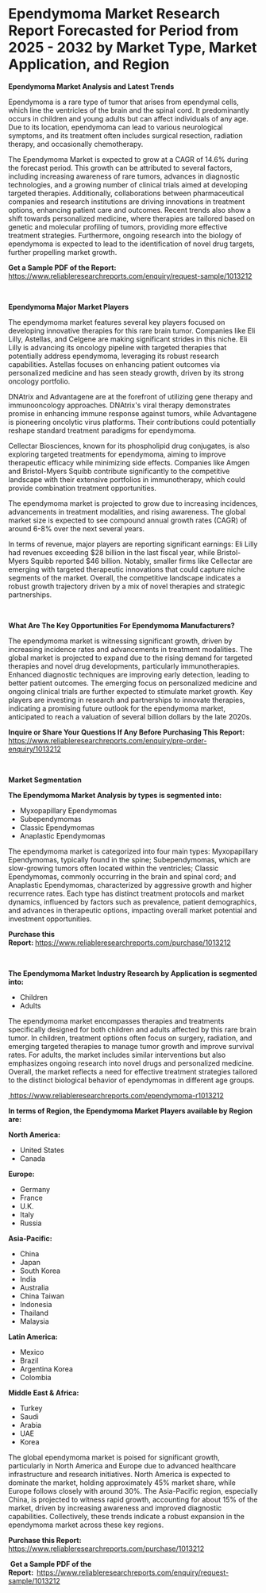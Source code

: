 <p><h1>Ependymoma Market Research Report Forecasted for Period from 2025 -  2032 by Market Type, Market Application, and Region</h1></p><p><strong>Ependymoma Market Analysis and Latest Trends</strong></p>
<p><p>Ependymoma is a rare type of tumor that arises from ependymal cells, which line the ventricles of the brain and the spinal cord. It predominantly occurs in children and young adults but can affect individuals of any age. Due to its location, ependymoma can lead to various neurological symptoms, and its treatment often includes surgical resection, radiation therapy, and occasionally chemotherapy. </p><p>The Ependymoma Market is expected to grow at a CAGR of 14.6% during the forecast period. This growth can be attributed to several factors, including increasing awareness of rare tumors, advances in diagnostic technologies, and a growing number of clinical trials aimed at developing targeted therapies. Additionally, collaborations between pharmaceutical companies and research institutions are driving innovations in treatment options, enhancing patient care and outcomes. Recent trends also show a shift towards personalized medicine, where therapies are tailored based on genetic and molecular profiling of tumors, providing more effective treatment strategies. Furthermore, ongoing research into the biology of ependymoma is expected to lead to the identification of novel drug targets, further propelling market growth.</p></p>
<p><strong>Get a Sample PDF of the Report:&nbsp;</strong> <a href="https://www.reliableresearchreports.com/enquiry/request-sample/1013212?utm_campaign=2269&utm_medium=2&utm_source=Github&utm_content=ia&utm_term=16042025&utm_id=ependymoma">https://www.reliableresearchreports.com/enquiry/request-sample/1013212</a></p>
<p>&nbsp;</p>
<p><strong>Ependymoma Major Market Players</strong></p>
<p><p>The ependymoma market features several key players focused on developing innovative therapies for this rare brain tumor. Companies like Eli Lilly, Astellas, and Celgene are making significant strides in this niche. Eli Lilly is advancing its oncology pipeline with targeted therapies that potentially address ependymoma, leveraging its robust research capabilities. Astellas focuses on enhancing patient outcomes via personalized medicine and has seen steady growth, driven by its strong oncology portfolio.</p><p>DNAtrix and Advantagene are at the forefront of utilizing gene therapy and immunooncology approaches. DNAtrix's viral therapy demonstrates promise in enhancing immune response against tumors, while Advantagene is pioneering oncolytic virus platforms. Their contributions could potentially reshape standard treatment paradigms for ependymoma.</p><p>Cellectar Biosciences, known for its phospholipid drug conjugates, is also exploring targeted treatments for ependymoma, aiming to improve therapeutic efficacy while minimizing side effects. Companies like Amgen and Bristol-Myers Squibb contribute significantly to the competitive landscape with their extensive portfolios in immunotherapy, which could provide combination treatment opportunities.</p><p>The ependymoma market is projected to grow due to increasing incidences, advancements in treatment modalities, and rising awareness. The global market size is expected to see compound annual growth rates (CAGR) of around 6-8% over the next several years. </p><p>In terms of revenue, major players are reporting significant earnings: Eli Lilly had revenues exceeding $28 billion in the last fiscal year, while Bristol-Myers Squibb reported $46 billion. Notably, smaller firms like Cellectar are emerging with targeted therapeutic innovations that could capture niche segments of the market. Overall, the competitive landscape indicates a robust growth trajectory driven by a mix of novel therapies and strategic partnerships.</p></p>
<p>&nbsp;</p>
<p><strong>What Are The Key Opportunities For Ependymoma Manufacturers?</strong></p>
<p><p>The ependymoma market is witnessing significant growth, driven by increasing incidence rates and advancements in treatment modalities. The global market is projected to expand due to the rising demand for targeted therapies and novel drug developments, particularly immunotherapies. Enhanced diagnostic techniques are improving early detection, leading to better patient outcomes. The emerging focus on personalized medicine and ongoing clinical trials are further expected to stimulate market growth. Key players are investing in research and partnerships to innovate therapies, indicating a promising future outlook for the ependymoma market, anticipated to reach a valuation of several billion dollars by the late 2020s.</p></p>
<p><strong>Inquire or Share Your Questions If Any Before Purchasing This Report:</strong> <a href="https://www.reliableresearchreports.com/enquiry/pre-order-enquiry/1013212?utm_campaign=2269&utm_medium=2&utm_source=Github&utm_content=ia&utm_term=16042025&utm_id=ependymoma">https://www.reliableresearchreports.com/enquiry/pre-order-enquiry/1013212</a></p>
<p>&nbsp;</p>
<p><strong>Market Segmentation</strong></p>
<p><strong>The Ependymoma Market Analysis by types is segmented into:</strong></p>
<p><ul><li>Myxopapillary Ependymomas</li><li>Subependymomas</li><li>Classic Ependymomas</li><li>Anaplastic Ependymomas</li></ul></p>
<p><p>The ependymoma market is categorized into four main types: Myxopapillary Ependymomas, typically found in the spine; Subependymomas, which are slow-growing tumors often located within the ventricles; Classic Ependymomas, commonly occurring in the brain and spinal cord; and Anaplastic Ependymomas, characterized by aggressive growth and higher recurrence rates. Each type has distinct treatment protocols and market dynamics, influenced by factors such as prevalence, patient demographics, and advances in therapeutic options, impacting overall market potential and investment opportunities.</p></p>
<p><strong>Purchase this Report:&nbsp;</strong><a href="https://www.reliableresearchreports.com/purchase/1013212?utm_campaign=2269&utm_medium=2&utm_source=Github&utm_content=ia&utm_term=16042025&utm_id=ependymoma">https://www.reliableresearchreports.com/purchase/1013212</a></p>
<p>&nbsp;</p>
<p><strong>The Ependymoma Market Industry Research by Application is segmented into:</strong></p>
<p><ul><li>Children</li><li>Adults</li></ul></p>
<p><p>The ependymoma market encompasses therapies and treatments specifically designed for both children and adults affected by this rare brain tumor. In children, treatment options often focus on surgery, radiation, and emerging targeted therapies to manage tumor growth and improve survival rates. For adults, the market includes similar interventions but also emphasizes ongoing research into novel drugs and personalized medicine. Overall, the market reflects a need for effective treatment strategies tailored to the distinct biological behavior of ependymomas in different age groups.</p></p>
<p><a href="https://www.reliableresearchreports.com/ependymoma-r1013212?utm_campaign=2269&utm_medium=2&utm_source=Github&utm_content=ia&utm_term=16042025&utm_id=ependymoma">&nbsp;https://www.reliableresearchreports.com/ependymoma-r1013212</a></p>
<p><strong>In terms of Region, the Ependymoma Market Players available by Region are:</strong></p>
<p>
    <p> <strong> North America: </strong>
        <ul>
            <li>United States</li>
            <li>Canada</li>
        </ul>
        </p> 
    <p> <strong> Europe: </strong>
        <ul>
            <li>Germany</li>
            <li>France</li>
            <li>U.K.</li>
            <li>Italy</li>
            <li>Russia</li>
        </ul>
        </p> 
    <p> <strong> Asia-Pacific: </strong>
        <ul>
            <li>China</li>
            <li>Japan</li>
            <li>South Korea</li>
            <li>India</li>
            <li>Australia</li>
            <li>China Taiwan</li>
            <li>Indonesia</li>
            <li>Thailand</li>
            <li>Malaysia</li>
        </ul>
        </p> 
    <p> <strong> Latin America: </strong>
        <ul>
            <li>Mexico</li>
            <li>Brazil</li>
            <li>Argentina Korea</li>
            <li>Colombia</li>
        </ul>
        </p> 
    <p> <strong> Middle East & Africa: </strong>
        <ul>
            <li>Turkey</li>
            <li>Saudi</li>
            <li>Arabia</li>
            <li>UAE</li>
            <li>Korea</li>
        </ul>
    </p>
    </p>
<p><p>The global ependymoma market is poised for significant growth, particularly in North America and Europe due to advanced healthcare infrastructure and research initiatives. North America is expected to dominate the market, holding approximately 45% market share, while Europe follows closely with around 30%. The Asia-Pacific region, especially China, is projected to witness rapid growth, accounting for about 15% of the market, driven by increasing awareness and improved diagnostic capabilities. Collectively, these trends indicate a robust expansion in the ependymoma market across these key regions.</p></p>
<p><strong>Purchase this Report: </strong><a href="https://www.reliableresearchreports.com/purchase/1013212?utm_campaign=2269&utm_medium=2&utm_source=Github&utm_content=ia&utm_term=16042025&utm_id=ependymoma">https://www.reliableresearchreports.com/purchase/1013212</a></p>
<p>&nbsp;<strong>Get a Sample PDF of the Report:&nbsp;&nbsp;</strong><a href="https://www.reliableresearchreports.com/enquiry/request-sample/1013212?utm_campaign=2269&utm_medium=2&utm_source=Github&utm_content=ia&utm_term=16042025&utm_id=ependymoma">https://www.reliableresearchreports.com/enquiry/request-sample/1013212</a></p>
<p><strong></strong></p>
<p><p></p><p></p><p></p></p>